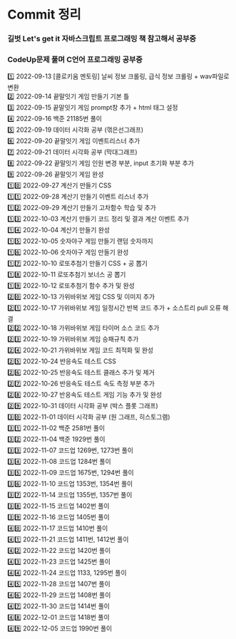 # Commit 정리
### 길벗 Let's get it 자바스크립트 프로그래밍 책 참고해서 공부중 
### CodeUp문제 풀며 C언어 프로그래밍 공부중

:one: 2022-09-13 [콜로키움 멘토링] 날씨 정보 크롤링, 급식 정보 크롤링 + wav파일로 변환 <br>
:two: 2022-09-14 끝말잇기 게임 만들기 기본 틀 <br>
:three: 2022-09-15 끝말잇기 게임 prompt창 추가 + html 태그 설정 <br>
:four: 2022-09-16 백준 21185번 풀이 <br>
:five: 2022-09-19 데이터 시각화 공부 (꺾은선그래프) <br>
:six: 2022-09-20 끝말잇기 게임 이벤트리스너 추가 <br>
:seven: 2022-09-21 데이터 시각화 공부 (막대그래프) <br>
:eight: 2022-09-22 끝말잇기 게임 인원 변경 부분, input 초기화 부분 추가 <br>
:nine: 2022-09-26 끝말잇기 게임 완성 <br>
:one::zero: 2022-09-27 계산기 만들기 CSS <br>
:one::one: 2022-09-28 계산기 만들기 이벤트 리스너 추가 <br>
:one::two: 2022-09-29 계산기 만들기 고차함수 학습 및 추가 <br>
:one::three: 2022-10-03 계산기 만들기 코드 정리 및 결과 계산 이벤트 추가 <br>
:one::four: 2022-10-04 계산기 만들기 완성 <br>
:one::five: 2022-10-05 숫자야구 게임 만들기 랜덤 숫자까지 <br>
:one::six: 2022-10-06 숫자야구 게임 만들기 완성 <br>
:one::seven: 2022-10-10 로또추첨기 만들기 CSS + 공 뽑기 <br>
:one::eight: 2022-10-11 로또추첨기 보너스 공 뽑기 <br>
:one::nine: 2022-10-12 로또추첨기 함수 추가 및 완성 <br>
:two::zero: 2022-10-13 가위바위보 게임 CSS 및 이미지 추가 <br>
:two::one: 2022-10-17 가위바위보 게임 일정시간 반복 코드 추가 + 소스트리 pull 오류 해결 <br>
:two::two: 2022-10-18 가위바위보 게임 타이머 소스 코드 추가 <br>
:two::three: 2022-10-19 가위바위보 게임 승패규칙 추가 <br>
:two::four: 2022-10-21 가위바위보 게임 코드 최적화 및 완성 <br>
:two::five: 2022-10-24 반응속도 테스트 CSS <br>
:two::six: 2022-10-25 반응속도 테스트 클래스 추가 및 제거 <br>
:two::seven: 2022-10-26 반응속도 테스트 속도 측정 부분 추가 <br>
:two::eight: 2022-10-27 반응속도 테스트 게임 기능 추가 및 완성 <br>
:two::nine: 2022-10-31 데이터 시각화 공부 (박스 플롯 그래프) <br>
:three::zero: 2022-11-01 데이터 시각화 공부 (원 그래프, 히스토그램) <br>
:three::one: 2022-11-02 백준 2581번 풀이 <br>
:three::two: 2022-11-04 백준 1929번 풀이 <br>
:three::three: 2022-11-07 코드업 1269번, 1273번 풀이 <br>
:three::four: 2022-11-08 코드업 1284번 풀이 <br>
:three::five: 2022-11-09 코드업 1675번, 1294번 풀이 <br>
:three::six: 2022-11-10 코드업 1353번, 1354번 풀이 <br>
:three::seven: 2022-11-14 코드업 1355번, 1357번 풀이 <br>
:three::eight: 2022-11-15 코드업 1402번 풀이 <br>
:three::nine: 2022-11-16 코드업 1405번 풀이 <br>
:four::zero: 2022-11-17 코드업 1410번 풀이 <br>
:four::one: 2022-11-21 코드업 1411번, 1412번 풀이 <br>
:four::two: 2022-11-22 코드업 1420번 풀이 <br>
:four::three: 2022-11-23 코드업 1425번 풀이 <br>
:four::four: 2022-11-24 코드업 1133, 1295번 풀이 <br>
:four::five: 2022-11-28 코드업 1407번 풀이 <br>
:four::six: 2022-11-29 코드업 1408번 풀이 <br>
:four::seven: 2022-11-30 코드업 1414번 풀이 <br>
:four::eight: 2022-12-01 코드업 1418번 풀이 <br>
:four::nine: 2022-12-05 코드업 1990번 풀이 <br>